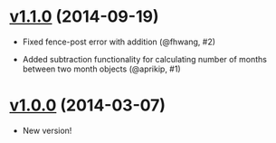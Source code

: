 # [v1.1.0](https://github.com/timcraft/month/tree/v1.1.0) (2014-09-19)

  * Fixed fence-post error with addition (@fhwang, #2)

  * Added subtraction functionality for calculating number of months between two month objects (@aprikip, #1)

# [v1.0.0](https://github.com/timcraft/month/tree/v1.0.0) (2014-03-07)

  * New version!
